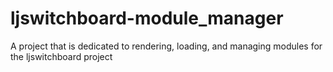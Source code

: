 # ljswitchboard-module_manager
A project that is dedicated to rendering, loading, and managing modules for the ljswitchboard project
